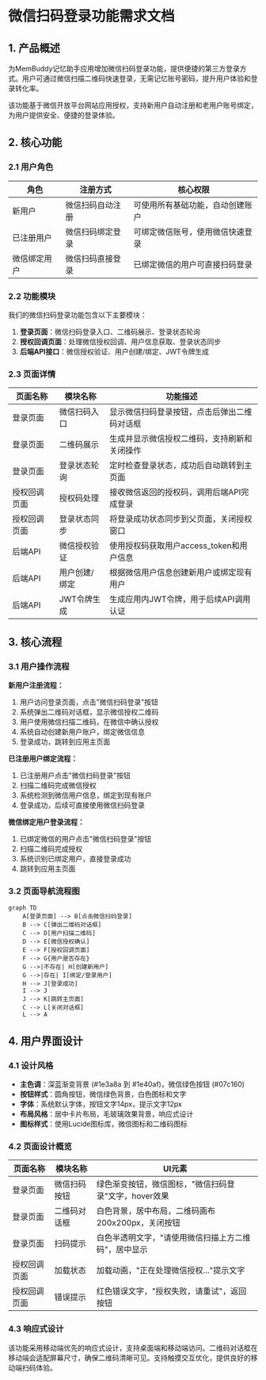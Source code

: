 # 微信扫码登录功能需求文档

## 1. 产品概述

为MemBuddy记忆助手应用增加微信扫码登录功能，提供便捷的第三方登录方式。用户可通过微信扫描二维码快速登录，无需记忆账号密码，提升用户体验和登录转化率。

该功能基于微信开放平台网站应用授权，支持新用户自动注册和老用户账号绑定，为用户提供安全、便捷的登录体验。

## 2. 核心功能

### 2.1 用户角色

| 角色 | 注册方式 | 核心权限 |
|------|----------|----------|
| 新用户 | 微信扫码自动注册 | 可使用所有基础功能，自动创建账户 |
| 已注册用户 | 微信扫码绑定登录 | 可绑定微信账号，使用微信快速登录 |
| 微信绑定用户 | 微信扫码直接登录 | 已绑定微信的用户可直接扫码登录 |

### 2.2 功能模块

我们的微信扫码登录功能包含以下主要模块：

1. **登录页面**：微信扫码登录入口、二维码展示、登录状态轮询
2. **授权回调页面**：处理微信授权回调、用户信息获取、登录状态同步
3. **后端API接口**：微信授权验证、用户创建/绑定、JWT令牌生成

### 2.3 页面详情

| 页面名称 | 模块名称 | 功能描述 |
|----------|----------|----------|
| 登录页面 | 微信扫码入口 | 显示微信扫码登录按钮，点击后弹出二维码对话框 |
| 登录页面 | 二维码展示 | 生成并显示微信授权二维码，支持刷新和关闭操作 |
| 登录页面 | 登录状态轮询 | 定时检查登录状态，成功后自动跳转到主页面 |
| 授权回调页面 | 授权码处理 | 接收微信返回的授权码，调用后端API完成登录 |
| 授权回调页面 | 登录状态同步 | 将登录成功状态同步到父页面，关闭授权窗口 |
| 后端API | 微信授权验证 | 使用授权码获取用户access_token和用户信息 |
| 后端API | 用户创建/绑定 | 根据微信用户信息创建新用户或绑定现有用户 |
| 后端API | JWT令牌生成 | 生成应用内JWT令牌，用于后续API调用认证 |

## 3. 核心流程

### 3.1 用户操作流程

**新用户注册流程：**
1. 用户访问登录页面，点击"微信扫码登录"按钮
2. 系统弹出二维码对话框，显示微信授权二维码
3. 用户使用微信扫描二维码，在微信中确认授权
4. 系统自动创建新用户账户，绑定微信信息
5. 登录成功，跳转到应用主页面

**已注册用户绑定流程：**
1. 已注册用户点击"微信扫码登录"按钮
2. 扫描二维码完成微信授权
3. 系统检测到微信用户信息，绑定到现有账户
4. 登录成功，后续可直接使用微信扫码登录

**微信绑定用户登录流程：**
1. 已绑定微信的用户点击"微信扫码登录"按钮
2. 扫描二维码完成授权
3. 系统识别已绑定用户，直接登录成功
4. 跳转到应用主页面

### 3.2 页面导航流程图

```mermaid
graph TD
    A[登录页面] --> B[点击微信扫码登录]
    B --> C[弹出二维码对话框]
    C --> D[用户扫描二维码]
    D --> E[微信授权确认]
    E --> F[授权回调页面]
    F --> G{用户是否存在}
    G -->|不存在| H[创建新用户]
    G -->|存在| I[绑定/登录用户]
    H --> J[登录成功]
    I --> J
    J --> K[跳转主页面]
    C --> L[关闭对话框]
    L --> A
```

## 4. 用户界面设计

### 4.1 设计风格

- **主色调**：深蓝渐变背景 (#1e3a8a 到 #1e40af)，微信绿色按钮 (#07c160)
- **按钮样式**：圆角按钮，微信绿色背景，白色图标和文字
- **字体**：系统默认字体，按钮文字14px，提示文字12px
- **布局风格**：居中卡片布局，毛玻璃效果背景，响应式设计
- **图标样式**：使用Lucide图标库，微信图标和二维码图标

### 4.2 页面设计概览

| 页面名称 | 模块名称 | UI元素 |
|----------|----------|--------|
| 登录页面 | 微信扫码按钮 | 绿色渐变按钮，微信图标，"微信扫码登录"文字，hover效果 |
| 登录页面 | 二维码对话框 | 白色背景，居中布局，二维码画布200x200px，关闭按钮 |
| 登录页面 | 扫码提示 | 白色半透明文字，"请使用微信扫描上方二维码"，居中显示 |
| 授权回调页面 | 加载状态 | 加载动画，"正在处理微信授权..."提示文字 |
| 授权回调页面 | 错误提示 | 红色错误文字，"授权失败，请重试"，返回按钮 |

### 4.3 响应式设计

该功能采用移动端优先的响应式设计，支持桌面端和移动端访问。二维码对话框在移动端会适配屏幕尺寸，确保二维码清晰可见。支持触摸交互优化，提供良好的移动端扫码体验。